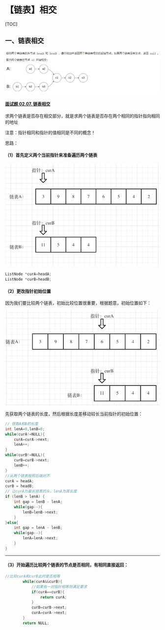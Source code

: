 # 【链表】相交



[TOC]

## 一、链表相交

![链表相交](./插图/链表相交.png)

#### [面试题 02.07. 链表相交](https://leetcode-cn.com/problems/intersection-of-two-linked-lists-lcci/)

求两个链表是否存在相交部分，就是求两个链表是否存在两个相同的指针指向相同的地址

注意：指针相同和指针的值相同是不同的概念！

思路：

#### （1）首先定义两个当前指针来准备遍历两个链表

![定义指针](./插图/定义指针.png)

```c++
ListNode *curA=headA;
ListNode *curB=headB;
```

#### （2）更改指针初始位置

因为我们要比较两个链表，初始比较位置很重要，根据题意，初始位置如下：

![更改指针初始位置](./插图/更改指针初始位置.png)

先获取两个链表的长度，然后根据长度差移动较长当前指针的初始位置：

```c++
// 获取A和B的长度
int lenA=0,lenB=0;
while(curA!=NULL){
    curA=curA->next;
    lenA++;
}
while(curB!=NULL){
    curB=curB->next;
    lenB++;
}
//从两个链表按照后端对齐
curA = headA;
curB = headB;
// 让curA为最长链表的头，lenA为其长度
if (lenB > lenA) {
    int gap = lenB - lenA;
    while(gap--){
        lenB=lenB->next;
    }
}else{
    int gap = lenA - lenB;
    while(gap--){
        lenA=lenA->next;
    }
}
```

------

#### （3）开始遍历比较两个链表的节点是否相同，有相同直接返回：

```c++
//比较curA和curB此时是否相等
        while(curA&&curB){
            //如果有一对指针相等则满足要求
            if(curA==curB){
                return curA;
            }
            curB=curB->next;
            curA=curA->next;
        }
        return NULL;
```


